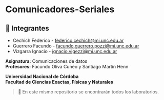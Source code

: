 # Comunicadores-Seriales

## 👥 Integrantes
- Cechich Federico  - federico.cechich@mi.unc.edu.ar
- Guerrero Facundo  - facundo.guerrero.pozzi@mi.unc.edu.ar
- Vizgarra Ignacio  - ignacio.vigezzi@mi.unc.edu.ar

**Asignatura:** Comunicaciones de datos  
**Profesores:** Facundo Oliva Cuneo y Santiago Martín Henn  

**Universidad Nacional de Córdoba**  
**Facultad de Ciencias Exactas, Físicas y Naturales**  

> 📌 En este mismo repositorio se encontrarán todos los laboratorios. 
